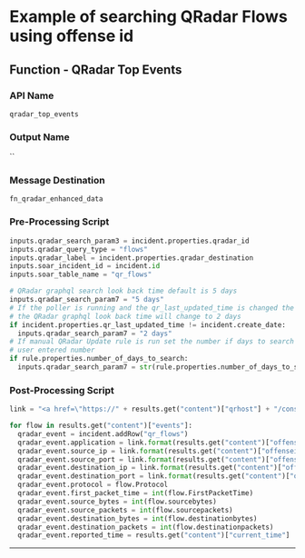 <!--
    DO NOT MANUALLY EDIT THIS FILE
    THIS FILE IS AUTOMATICALLY GENERATED WITH resilient-sdk codegen
-->

# Example of searching QRadar Flows using offense id

## Function - QRadar Top Events

### API Name
`qradar_top_events`

### Output Name
``

### Message Destination
`fn_qradar_enhanced_data`

### Pre-Processing Script
```python
inputs.qradar_search_param3 = incident.properties.qradar_id
inputs.qradar_query_type = "flows"
inputs.qradar_label = incident.properties.qradar_destination
inputs.soar_incident_id = incident.id
inputs.soar_table_name = "qr_flows"

# QRadar graphql search look back time default is 5 days
inputs.qradar_search_param7 = "5 days"
# If the poller is running and the qr_last_updated_time is changed the
# the QRadar graphql look back time will change to 2 days
if incident.properties.qr_last_updated_time != incident.create_date:
  inputs.qradar_search_param7 = "2 days"
# If manual QRadar Update rule is run set the number if days to search to the
# user entered number
if rule.properties.number_of_days_to_search:
  inputs.qradar_search_param7 = str(rule.properties.number_of_days_to_search) + " days"
```

### Post-Processing Script
```python
link = "<a href=\"https://" + results.get("content")["qrhost"] + "/console/ui/offenses/{0}/flows?filter={1}%3B%3D%3B%3B{2}&page=1&pagesize=10\" target=\"_blank\">{3}</a>"

for flow in results.get("content")["events"]:
  qradar_event = incident.addRow("qr_flows")
  qradar_event.application = link.format(results.get("content")["offenseid"], "application_name", flow.Application, flow.Application)
  qradar_event.source_ip = link.format(results.get("content")["offenseid"], "sourceip", flow.sourceip, flow.sourceip)
  qradar_event.source_port = link.format(results.get("content")["offenseid"], "sourceport", flow.sourceport, flow.sourceport)
  qradar_event.destination_ip = link.format(results.get("content")["offenseid"], "destinationip", flow.destinationip, flow.destinationip)
  qradar_event.destination_port = link.format(results.get("content")["offenseid"], "destinationport", flow.destinationport, flow.destinationport)
  qradar_event.protocol = flow.Protocol
  qradar_event.first_packet_time = int(flow.FirstPacketTime)
  qradar_event.source_bytes = int(flow.sourcebytes)
  qradar_event.source_packets = int(flow.sourcepackets)
  qradar_event.destination_bytes = int(flow.destinationbytes)
  qradar_event.destination_packets = int(flow.destinationpackets)
  qradar_event.reported_time = results.get("content")["current_time"]
```

---

